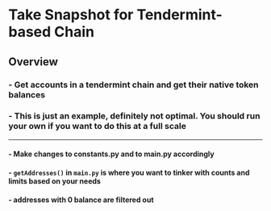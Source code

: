 # Take Snapshot for Tendermint-based Chain

## Overview

### - Get accounts in a tendermint chain and get their native token balances

### - This is just an example, definitely not optimal. You should run your own if you want to do this at a full scale

---

#### - Make changes to constants.py and to main.py accordingly

#### - `getAddresses()` in `main.py` is where you want to tinker with counts and limits based on your needs

#### - addresses with 0 balance are filtered out
